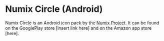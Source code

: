 Numix Circle (Android)
==============
Numix Circle is an Android icon pack by the [Numix Project](http://numixproject.org/). It can be found on the GooglePlay store [insert link here] and on the Amazon app store [here].